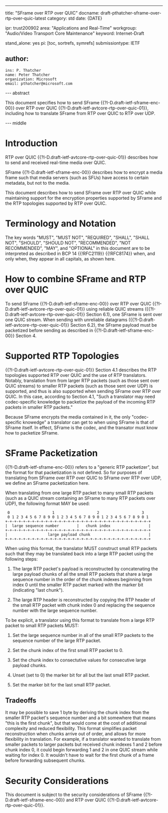 ---
title: "SFrame over RTP over QUIC"
docname: draft-pthatcher-sframe-over-rtp-over-quic-latest
category: std
date: {DATE}

ipr: trust200902
area: "Applications and Real-Time"
workgroup: "Audio/Video Transport Core Maintenance"
keyword: Internet-Draft

stand_alone: yes
pi: [toc, sortrefs, symrefs]
submissiontype: IETF

author:
 -
    ins: P. Thatcher
    name: Peter Thatcher
    organization: Microsoft
    email: pthatcher@microsoft.com

--- abstract

This document specifies how to send SFrame {{?I-D.draft-ietf-sframe-enc-00}} over RTP over QUIC {{?I-D.draft-ietf-avtcore-rtp-over-quic-01}}, including how to translate SFrame from RTP over QUIC to RTP over UDP.

--- middle

# Introduction

RTP over QUIC {{?I-D.draft-ietf-avtcore-rtp-over-quic-01}} describes how to send and received real-time media over QUIC.

SFrame {{?I-D.draft-ietf-sframe-enc-00}} describes how to encrypt a media frame such that media servers (such as SFUs) have access to certain metadata, but not to the media.

This document describes how to send SFrame over RTP over QUIC while maintaining support for the encryption
properties supported by SFrame and the RTP topologies supported by RTP over QUIC.

# Terminology and Notation

The key words "MUST", "MUST NOT", "REQUIRED", "SHALL", "SHALL NOT", "SHOULD",
"SHOULD NOT", "RECOMMENDED", "NOT RECOMMENDED", "MAY", and "OPTIONAL" in this
document are to be interpreted as described in BCP 14 {{!RFC2119}} {{!RFC8174}}
when, and only when, they appear in all capitals, as shown here.


# How to combine SFrame and RTP over QUIC

To send SFrame {{?I-D.draft-ietf-sframe-enc-00}} over RTP over QUIC {{?I-D.draft-ietf-avtcore-rtp-over-quic-01}} using reliable QUIC streams ({{?I-D.draft-ietf-avtcore-rtp-over-quic-01}} Section 6.1), one SFrame is sent over one QUIC stream.  When sending with unreliable datagrams ({{?I-D.draft-ietf-avtcore-rtp-over-quic-01}} Section 6.2), the SFrame payload must be packetized before sending as described in {{?I-D.draft-ietf-sframe-enc-00}} Section 4.

# Supported RTP Topologies

{{?I-D.draft-ietf-avtcore-rtp-over-quic-01}} Section 4.1 describes the RTP topologies
supported RTP over QUIC and the use of RTP translators.  Notably, translation from from larger RTP packets (such as those sent over QUIC streams) to smaller RTP packets (such as those sent over UDP)
is supported, and thus is also supported when sending SFrame over RTP over QUIC.  In this case, according to Section 4.1, "Such a translator may need codec-specific knowledge to packetize the payload of the incoming RTP packets in smaller RTP packets." 

Because SFrame encrypts the media contained in it, the only "codec-specific knowedge" a translator can get to when using SFrame is that of SFrame itself.  In effect, SFrame is the codec, and the transator must know
how to packetize SFrame.

# SFrame Packetization

{{?I-D.draft-ietf-sframe-enc-00}} refers to a "generic RTP packetizer", but the format for that packetization is not defined.  So for purposes of translating from SFrame over RTP over QUIC to SFrame over RTP over UDP, we define an SFrame packetization here.

When translating from one large RTP packet to many small RTP packets (such as a QUIC stream containing an SFrame to many RTP packets over UDP), the following format MAY be used:

~~~
 0                   1                   2                   3
 0 1 2 3 4 5 6 7 8 9 0 1 2 3 4 5 6 7 8 9 0 1 2 3 4 5 6 7 8 9 0 1
+-+-+-+-+-+-+-+-+-+-+-+-+-+-+-+-+-+-+-+-+-+-+-+-+-+-+-+-+-+-+-+-+
|  large sequence number        |   chunk index                 |
+-+-+-+-+-+-+-+-+-+-+-+-+-+-+-+-+-+-+-+-+-+-+-+-+-+-+-+-+-+-+-+-+
|                  large payload chunk                          |
+-+-+-+-+-+-+-+-+-+-+-+-+-+-+-+-+-+-+-+-+-+-+-+-+-+-+-+-+-+-+-+-+
~~~


When using this format, the translator MUST construct small RTP packets such that they may be translated back into a large RTP packet using the following steps:

1. The large RTP packet's payload is reconstructed by concatenating the large payload chunks of all the small RTP packets that share a large sequence number in the order of the chunk indexes beginning from index 0 until the smaller RTP packet marked with the marker bit (indicating "last chunk").

2. The large RTP header is reconstructed by copying the RTP header of the small RTP packet with chunk index 0 and replacing the sequence number with the large sequence number.

To be explicit, a translator using this format to translate from a large RTP packet to small RTP packets MUST:

1.  Set the large sequence number in all of the small RTP packets to the sequence number of the large RTP packet.

2.  Set the chunk index of the first small RTP packet to 0.

3.  Set the chunk index to consectutive values for consecutive large payload chunks.

4.  Unset (set to 0) the marker bit for all but the last small RTP packet.

5.  Set the marker bit for the last small RTP packet.

## Tradeoffs

It may be possible to save 1 byte by deriving the chunk index from the smaller RTP packet's sequence number and a bit somewhere that means "this is the first chunk", but that would come at the cost of additional 
complexity and reduced flexibility.  This format simplifies packet reconstruction when chunks arrive out of order, and allows for more flexibility in translation. For example, if a translator wanted to translate from smaller packets to larger packets but received chunk indexes 1 and 2 before chunk index 0, it could begin forwarding 1 and 2 in one QUIC stream while waiting for index 0.  It wouldn't have to wait for the first chunk of a frame before forwarding subsequent chunks.


# Security Considerations

This document is subject to the security considerations of SFrame {{?I-D.draft-ietf-sframe-enc-00}} and RTP over QUIC {{?I-D.draft-ietf-avtcore-rtp-over-quic-01}}.

